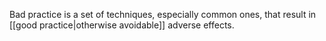 Bad practice is a set of techniques, especially common ones, that result in [[good practice|otherwise avoidable]] adverse effects.